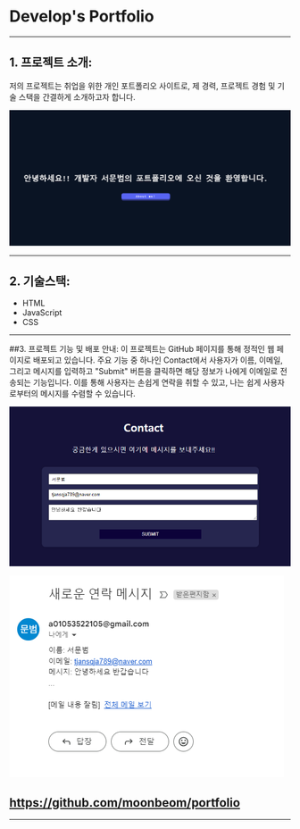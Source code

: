# Develop's Portfolio

---

## 1. 프로젝트 소개:

저의 프로젝트는 취업을 위한 개인 포트폴리오 사이트로, 제 경력, 프로젝트 경험 및 기술 스택을 간결하게 소개하고자 합니다.

![Alt text](image.png)

---

## 2. 기술스택:

- HTML
- JavaScript
- CSS

---

##3. 프로젝트 기능 및 배포 안내:
이 프로젝트는 GitHub 페이지를 통해 정적인 웹 페이지로 배포되고 있습니다. 주요 기능 중 하나인 Contact에서 사용자가 이름, 이메일, 그리고 메시지를 입력하고 "Submit" 버튼을 클릭하면 해당 정보가 나에게 이메일로 전송되는 기능입니다. 이를 통해 사용자는 손쉽게 연락을 취할 수 있고, 나는 쉽게 사용자로부터의 메시지를 수렴할 수 있습니다.

![Alt text](image-2.png)

![Alt text](image-1.png)

## https://github.com/moonbeom/portfolio

---
